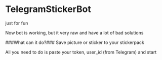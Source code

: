 # TelegramStickerBot
just for fun

Now bot is working, but it very raw and have a lot of bad solutions

###What can it do?###
Save picture or sticker to your stickerpack

All you need to do is paste your token, user_id (from Telegram) and start
